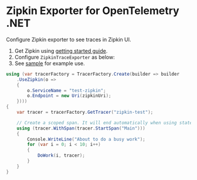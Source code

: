 # Zipkin Exporter for OpenTelemetry .NET

Configure Zipkin exporter to see traces in Zipkin UI.

1. Get Zipkin using [getting started guide](https://zipkin.io/pages/quickstart.html).
2. Configure `ZipkinTraceExporter` as below:
3. See [sample](https://github.com/open-telemetry/opentelemetry-dotnet/blob/master/samples/Exporters/Console/TestZipkin.cs) for example use.

```csharp
using (var tracerFactory = TracerFactory.Create(builder => builder
    .UseZipkin(o =>
    {
        o.ServiceName = "test-zipkin";
        o.Endpoint = new Uri(zipkinUri);
    })))
{
    var tracer = tracerFactory.GetTracer("zipkin-test");

    // Create a scoped span. It will end automatically when using statement ends
    using (tracer.WithSpan(tracer.StartSpan("Main")))
    {
        Console.WriteLine("About to do a busy work");
        for (var i = 0; i < 10; i++)
        {
            DoWork(i, tracer);
        }
    }
}
```
